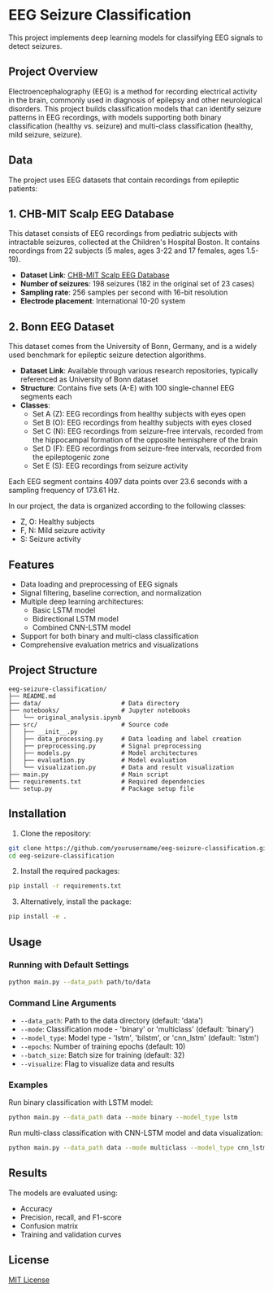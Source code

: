 # EEG Seizure Classification

This project implements deep learning models for classifying EEG signals to detect seizures.

## Project Overview

Electroencephalography (EEG) is a method for recording electrical activity in the brain, commonly used in diagnosis of epilepsy and other neurological disorders. This project builds classification models that can identify seizure patterns in EEG recordings, with models supporting both binary classification (healthy vs. seizure) and multi-class classification (healthy, mild seizure, seizure).

## Data

The project uses EEG datasets that contain recordings from epileptic patients:

## 1. CHB-MIT Scalp EEG Database

This dataset consists of EEG recordings from pediatric subjects with intractable seizures, collected at the Children's Hospital Boston. It contains recordings from 22 subjects (5 males, ages 3-22 and 17 females, ages 1.5-19).

- **Dataset Link**: [CHB-MIT Scalp EEG Database](https://physionet.org/content/chbmit/1.0.0/)
- **Number of seizures**: 198 seizures (182 in the original set of 23 cases)
- **Sampling rate**: 256 samples per second with 16-bit resolution
- **Electrode placement**: International 10-20 system

## 2. Bonn EEG Dataset

This dataset comes from the University of Bonn, Germany, and is a widely used benchmark for epileptic seizure detection algorithms.

- **Dataset Link**: Available through various research repositories, typically referenced as University of Bonn dataset
- **Structure**: Contains five sets (A-E) with 100 single-channel EEG segments each
- **Classes**:
  - Set A (Z): EEG recordings from healthy subjects with eyes open
  - Set B (O): EEG recordings from healthy subjects with eyes closed 
  - Set C (N): EEG recordings from seizure-free intervals, recorded from the hippocampal formation of the opposite hemisphere of the brain
  - Set D (F): EEG recordings from seizure-free intervals, recorded from the epileptogenic zone
  - Set E (S): EEG recordings from seizure activity

Each EEG segment contains 4097 data points over 23.6 seconds with a sampling frequency of 173.61 Hz.

In our project, the data is organized according to the following classes:
- Z, O: Healthy subjects
- F, N: Mild seizure activity
- S: Seizure activity

## Features

- Data loading and preprocessing of EEG signals
- Signal filtering, baseline correction, and normalization
- Multiple deep learning architectures:
  - Basic LSTM model
  - Bidirectional LSTM model
  - Combined CNN-LSTM model
- Support for both binary and multi-class classification
- Comprehensive evaluation metrics and visualizations

## Project Structure

```
eeg-seizure-classification/
├── README.md
├── data/                      # Data directory
├── notebooks/                 # Jupyter notebooks
│   └── original_analysis.ipynb
├── src/                       # Source code
│   ├── __init__.py
│   ├── data_processing.py     # Data loading and label creation
│   ├── preprocessing.py       # Signal preprocessing
│   ├── models.py              # Model architectures
│   ├── evaluation.py          # Model evaluation
│   └── visualization.py       # Data and result visualization
├── main.py                    # Main script
├── requirements.txt           # Required dependencies
└── setup.py                   # Package setup file
```

## Installation

1. Clone the repository:
```bash
git clone https://github.com/yourusername/eeg-seizure-classification.git
cd eeg-seizure-classification
```

2. Install the required packages:
```bash
pip install -r requirements.txt
```

3. Alternatively, install the package:
```bash
pip install -e .
```

## Usage

### Running with Default Settings

```bash
python main.py --data_path path/to/data
```

### Command Line Arguments

- `--data_path`: Path to the data directory (default: 'data')
- `--mode`: Classification mode - 'binary' or 'multiclass' (default: 'binary')
- `--model_type`: Model type - 'lstm', 'bilstm', or 'cnn_lstm' (default: 'lstm')
- `--epochs`: Number of training epochs (default: 10)
- `--batch_size`: Batch size for training (default: 32)
- `--visualize`: Flag to visualize data and results

### Examples

Run binary classification with LSTM model:
```bash
python main.py --data_path data --mode binary --model_type lstm
```

Run multi-class classification with CNN-LSTM model and data visualization:
```bash
python main.py --data_path data --mode multiclass --model_type cnn_lstm --visualize
```

## Results

The models are evaluated using:
- Accuracy
- Precision, recall, and F1-score
- Confusion matrix
- Training and validation curves

## License

[MIT License](LICENSE)
